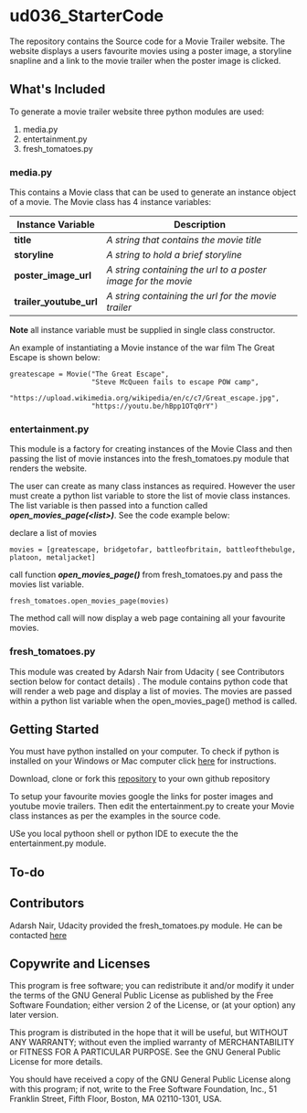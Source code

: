 # ud036_StarterCode
The repository contains the Source code for a Movie Trailer website. The website displays a users favourite movies using a poster image, a storyline snapline and a link to the movie trailer when the poster image is clicked.

## What's Included

To generate a movie trailer website three python modules are used:

1. media.py
2. entertainment.py
3. fresh_tomatoes.py

### media.py
This contains a Movie class that can be used to generate an instance object of a movie. The Movie class has 4 instance variables:

| Instance Variable | Description |
| ----------------- | ----------- |
| **title**| *A string that contains the movie title*|
|**storyline**| *A string to hold a brief storyline*|
|**poster_image_url**| *A string containing the url to a poster image for the movie*|
|**trailer_youtube_url**| *A string containing the url for the movie trailer*|
    
**Note** all instance variable must be supplied in single class constructor. 

An example of instantiating a Movie instance of the war film The Great Escape is shown below:
```
greatescape = Movie("The Great Escape", 
                    "Steve McQueen fails to escape POW camp",
                    "https://upload.wikimedia.org/wikipedia/en/c/c7/Great_escape.jpg",
                    "https://youtu.be/hBpp1OTq0rY")
 ```

### entertainment.py

This module is a factory for creating instances of the Movie Class and then passing the list of movie instances into the fresh_tomatoes.py module that renders the website.

The user can create as many class instances as required. However the user must create a python list variable to store the list of movie class instances. The list variable is then passed into a function called **_open_movies_page(\<list\>)_**. See the code example below:

declare a list of movies
```
movies = [greatescape, bridgetofar, battleofbritain, battleofthebulge, platoon, metaljacket]

```

call function **_open_movies_page()_** from fresh_tomatoes.py and pass the movies list variable.
```
fresh_tomatoes.open_movies_page(movies)

```

The method call will now display a web page containing all your favourite movies.

### fresh_tomatoes.py
This module was created by Adarsh Nair from Udacity ( see Contributors section below for contact details) . The module contains python code that will render a web page and display a list of movies. The movies are passed within a python list variable when the open_movies_page() method is called.



## Getting Started

You must have python installed on your computer. To check if python is installed on your Windows or Mac computer click [here](https://wiki.python.org/moin/BeginnersGuide/Download) for instructions.


Download, clone or fork this [repository]() to your own github repository

To setup your favourite movies google the links for poster images and youtube movie trailers. Then edit the entertainment.py to create your Movie class instances as per the examples in the source code. 

USe you local pythoon shell or python IDE to execute the the entertainment.py module.


## To-do



## Contributors

Adarsh Nair, Udacity provided the fresh_tomatoes.py module. He can be contacted [here](https://github.com/adarsh0806)

## Copywrite and Licenses

This program is free software; you can redistribute it and/or
modify it under the terms of the GNU General Public License
as published by the Free Software Foundation; either version 2
of the License, or (at your option) any later version.

This program is distributed in the hope that it will be useful,
but WITHOUT ANY WARRANTY; without even the implied warranty of
MERCHANTABILITY or FITNESS FOR A PARTICULAR PURPOSE.  See the
GNU General Public License for more details.

You should have received a copy of the GNU General Public License
along with this program; if not, write to the Free Software
Foundation, Inc., 51 Franklin Street, Fifth Floor, Boston, MA  02110-1301, USA.
